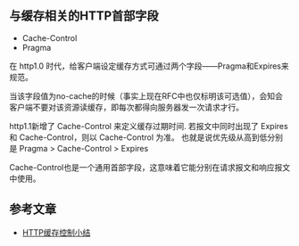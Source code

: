 

## 与缓存相关的HTTP首部字段
* Cache-Control
* Pragma

在 http1.0 时代，给客户端设定缓存方式可通过两个字段——Pragma和Expires来规范。

当该字段值为no-cache的时候（事实上现在RFC中也仅标明该可选值），会知会客户端不要对该资源读缓存，即每次都得向服务器发一次请求才行。

http1.1新增了 Cache-Control 来定义缓存过期时间.
若报文中同时出现了 Expires 和 Cache-Control，则以 Cache-Control 为准。
也就是说优先级从高到低分别是 Pragma > Cache-Control > Expires

Cache-Control也是一个通用首部字段，这意味着它能分别在请求报文和响应报文中使用。

## 参考文章
* [HTTP缓存控制小结](https://imweb.io/topic/5795dcb6fb312541492eda8c)